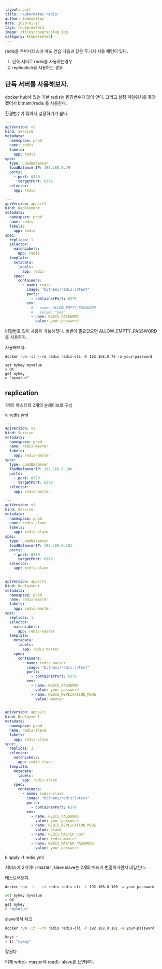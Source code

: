 ```yaml
---
layout: post
title: 'kubernetes redis' 
author: teamsmiley
date: 2020-01-17
tags: [kubernetes]
image: /files/covers/blog.jpg
category: {kuberentes}
---
```


redis을 쿠버네티스에 배포 연습
다음과 같은 두가지 사용 패턴이 있다.

1. 단독 서버로 redis를 사용하는경우 
1. replicatioh을 사용하는 경우

## 단독 서버를 사용해보자.

docker hub에 있는 기본 redis는 환경변수가 많이 안다. 그리고 설정 파일위치를 못찾겠어서 bitnami/redis 를 사용한다.

환경변수가 많아서 설정하기가 쉽다.

```yml
---
apiVersion: v1
kind: Service
metadata:
  namespace: prod
  name: redis
  labels:
    app: redis
spec:
  type: LoadBalancer
  loadBalancerIP: 192.168.0.79
  ports:
    - port: 6379
      targetPort: 6379
  selector:
    app: redis

---
apiVersion: apps/v1
kind: Deployment
metadata:
  namespace: prod
  name: redis
  labels:
    app: redis
spec:
  replicas: 1
  selector:
    matchLabels:
      app: redis
  template:
    metadata:
      labels:
        app: redis
    spec:
      containers:
        - name: redis
          image: "bitnami/redis:latest"
          ports:
            - containerPort: 6379
          env:
            # - name: ALLOW_EMPTY_PASSWORD
            #   value: "yes"
            - name: REDIS_PASSWORD
              value: your-password
```

비밀번호 있이 사용이 가능해졋다. 비번이 필요없으면 ALLOW_EMPTY_PASSWORD를 사용하자.

사용해보자.

```
docker run -it --rm redis redis-cli -h 192.168.0.79 -a your-password
```
```
set mykey myvalue
> OK
get mykey
> "myvalue"
```

## replication 
1개의 마스터와 2개의 슬레이브로 구성

vi redis.yml

```yml
---
apiVersion: v1
kind: Service
metadata:
  namespace: prod
  name: redis-master
  labels:
    app: redis-master
spec:
  type: LoadBalancer
  loadBalancerIP: 192.168.0.100
  ports:
    - port: 6379
      targetPort: 6379
  selector:
    app: redis-master

---
apiVersion: v1
kind: Service
metadata:
  namespace: prod
  name: redis-slave
  labels:
    app: redis-slave
spec:
  type: LoadBalancer
  loadBalancerIP: 192.168.0.101
  ports:
    - port: 6379
      targetPort: 6379
  selector:
    app: redis-slave

---
apiVersion: apps/v1
kind: Deployment
metadata:
  namespace: prod
  name: redis-master
  labels:
    app: redis-master
spec:
  replicas: 1
  selector:
    matchLabels:
      app: redis-master
  template:
    metadata:
      labels:
        app: redis-master
    spec:
      containers:
        - name: redis-master
          image: "bitnami/redis:latest"
          ports:
            - containerPort: 6379
          env:
            - name: REDIS_PASSWORD
              value: your-password
            - name: REDIS_REPLICATION_MODE
              value: master

---
apiVersion: apps/v1
kind: Deployment
metadata:
  namespace: prod
  name: redis-slave
  labels:
    app: redis-slave
spec:
  replicas: 2
  selector:
    matchLabels:
      app: redis-slave
  template:
    metadata:
      labels:
        app: redis-slave
    spec:
      containers:
        - name: redis-slave
          image: "bitnami/redis:latest"
          ports:
            - containerPort: 6379
          env:
            - name: REDIS_PASSWORD
              value: your-password
            - name: REDIS_REPLICATION_MODE
              value: slave
            - name: REDIS_MASTER_HOST
              value: redis-master
            - name: REDIS_MASTER_PASSWORD
              value: your-password
```

k apply -f redis.yml

서비스가 2개이다 master ,slave   slave는 2개의 파드가 번갈아가면서 대답한다.

테스트해보자.


```bash
docker run -it --rm redis redis-cli -h 192.168.0.100 -a your-password
```

```bash
set mykey myvalue
> OK
get mykey
> "myvalue"
```

slave에서 체크 

```bash
docker run -it --rm redis redis-cli -h 192.168.0.101 -a your-password
```

```bash
keys *
> 1) "mykey"
```

잘된다

이제 write는 master에 read는 slave를 쓰면된다.

